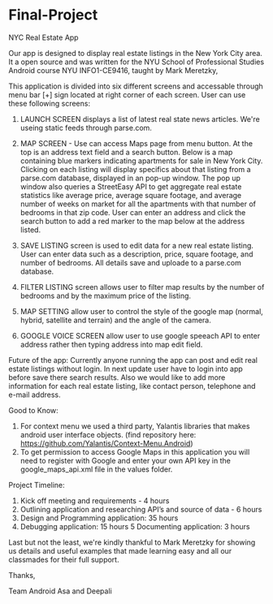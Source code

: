 
# Final-Project 

NYC Real Estate App

Our app is designed to display real estate listings in the New York City area. It a open source and was written for the NYU School of Professional Studies Android course NYU INFO1-CE9416, taught by Mark Meretzky,

This application is divided into six different screens and accessable through menu bar [+] sign located at right corner of each screen. User can use these following screens:

1. LAUNCH SCREEN displays a list of latest real state news articles. We're useing static feeds through parse.com.

2. MAP SCREEN - Use can access Maps page from menu button. At the top is an address text field and a search button. Below is a map containing blue markers indicating apartments for sale in New York City. Clicking on each listing will display specifics about that listing from a parse.com database, displayed in an pop-up window. The pop up window also queries a StreetEasy API to get aggregate real estate statistics like average price, average square footage, and average number of weeks on market for all the apartments with that number of bedrooms in that zip code. User can enter an address and click the search button to add a red marker to the map below at the address listed. 

3. SAVE LISTING screen is used to edit data for a new real estate listing. User can enter data such as a description, price, square footage, and number of bedrooms. All details save and uploade to a parse.com database.

4. FILTER LISTING screen allows user to filter map results by the number of bedrooms and by the maximum price of the listing.

5. MAP SETTING allow user to control the style of the google map (normal, hybrid, satellite and terrain) and the angle of the camera.

6. GOOGLE VOICE SCREEN allow user to use google speeach API to enter address rather then typing address into map edit field.

Future of the app: 
Currently anyone running the app can post and edit real estate listings without login. In next update user have to login into app before save there search results. Also we would like to add more information for each real estate listing, like contact person, telephone and e-mail address.

Good to Know:

1. For context menu we used a third party, Yalantis libraries that makes android user interface objects. (find repository here: https://github.com/Yalantis/Context-Menu.Android)
2. To get permission to access Google Maps in this application you will need to register with Google and enter your own API key in the google_maps_api.xml file in the values folder.

Project Timeline:

1. Kick off meeting and requirements - 4 hours
2. Outlining application and researching API’s and source of data - 6 hours
3. Design and Programming application: 35 hours
4. Debugging application: 15 hours
5 Documenting application: 3 hours

Last but not the least, we're kindly thankful to Mark Meretzky for showing us details and useful examples that made learning easy and all our classmades for their full support.

Thanks,

Team Android
Asa and Deepali

